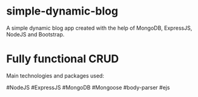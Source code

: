 # simple-dynamic-blog
A simple dynamic blog app created with the help of MongoDB, ExpressJS, NodeJS and Bootstrap. 

# Fully functional CRUD 

Main technologies and packages used: 

#NodeJS
#ExpressJS
#MongoDB
#Mongoose
#body-parser
#ejs



